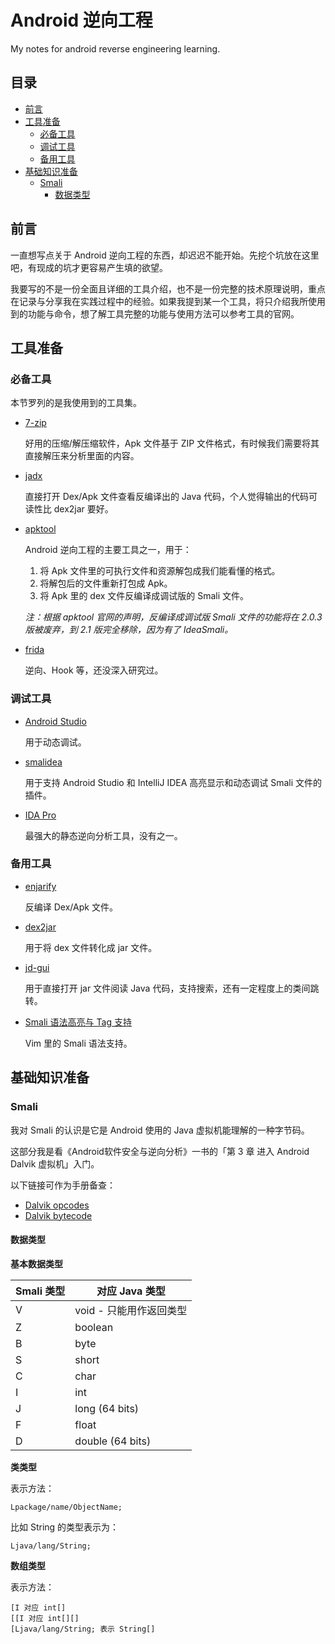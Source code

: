 # Android 逆向工程

My notes for android reverse engineering learning.

## 目录

<!-- vim-markdown-toc GFM -->

* [前言](#前言)
* [工具准备](#工具准备)
    * [必备工具](#必备工具)
    * [调试工具](#调试工具)
    * [备用工具](#备用工具)
* [基础知识准备](#基础知识准备)
    * [Smali](#smali)
        * [数据类型](#数据类型)

<!-- vim-markdown-toc -->

## 前言

一直想写点关于 Android 逆向工程的东西，却迟迟不能开始。先挖个坑放在这里吧，有现成的坑才更容易产生填的欲望。

我要写的不是一份全面且详细的工具介绍，也不是一份完整的技术原理说明，重点在记录与分享我在实践过程中的经验。如果我提到某一个工具，将只介绍我所使用到的功能与命令，想了解工具完整的功能与使用方法可以参考工具的官网。

## 工具准备

### 必备工具

本节罗列的是我使用到的工具集。

* [7-zip][]

    好用的压缩/解压缩软件，Apk 文件基于 ZIP 文件格式，有时候我们需要将其直接解压来分析里面的内容。

* [jadx][]

    直接打开 Dex/Apk 文件查看反编译出的 Java 代码，个人觉得输出的代码可读性比 dex2jar 要好。

* [apktool][]

    Android 逆向工程的主要工具之一，用于：
    1. 将 Apk 文件里的可执行文件和资源解包成我们能看懂的格式。
    2. 将解包后的文件重新打包成 Apk。
    3. 将 Apk 里的 dex 文件反编译成调试版的 Smali 文件。

    *注：根据 apktool 官网的声明，反编译成调试版 Smali 文件的功能将在 2.0.3 版被废弃，到 2.1 版完全移除，因为有了 IdeaSmali。*

* [frida][]

    逆向、Hook 等，还没深入研究过。

### 调试工具

* [Android Studio][]

    用于动态调试。

* [smalidea][]

    用于支持 Android Studio 和 IntelliJ IDEA 高亮显示和动态调试 Smali 文件的插件。

* [IDA Pro][]

    最强大的静态逆向分析工具，没有之一。

### 备用工具

* [enjarify][]

    反编译 Dex/Apk 文件。

* [dex2jar][]

    用于将 dex 文件转化成 jar 文件。

* [jd-gui][]

    用于直接打开 jar 文件阅读 Java 代码，支持搜索，还有一定程度上的类间跳转。

* [Smali 语法高亮与 Tag 支持][]

    Vim 里的 Smali 语法支持。

## 基础知识准备

### Smali

我对 Smali 的认识是它是 Android 使用的 Java 虚拟机能理解的一种字节码。

这部分我是看《Android软件安全与逆向分析》一书的「第 3 章 进入 Android Dalvik 虚拟机」入门。

以下链接可作为手册备查：

* [Dalvik opcodes][]
* [Dalvik bytecode][]

#### 数据类型

**基本数据类型**

| Smali 类型 | 对应 Java 类型          |
|------------|-------------------------|
| V          | void - 只能用作返回类型 |
| Z          | boolean                 |
| B          | byte                    |
| S          | short                   |
| C          | char                    |
| I          | int                     |
| J          | long (64 bits)          |
| F          | float                   |
| D          | double (64 bits)        |

**类类型**

表示方法：

```
Lpackage/name/ObjectName;
```

比如 String 的类型表示为：

```
Ljava/lang/String;
```

**数组类型**

表示方法：

```
[I 对应 int[]
[[I 对应 int[][]
[Ljava/lang/String; 表示 String[]
```

[7-zip]: http://www.7-zip.org/
[apktool]: https://github.com/iBotPeaches/Apktool
[dex2jar]: https://github.com/pxb1988/dex2jar
[jd-gui]: https://github.com/java-decompiler/jd-gui
[Android Studio]: https://developer.android.com/sdk/index.html
[IDA Pro]: https://www.hex-rays.com/products/ida/index.shtml
[Smali 语法高亮与 Tag 支持]: http://mazhuang.org/2015/06/23/vim-taglist-smali/
[smalidea]: https://github.com/JesusFreke/smali/wiki/smalidea
[Dalvik opcodes]: http://pallergabor.uw.hu/androidblog/dalvik_opcodes.html
[Dalvik bytecode]: https://source.android.com/devices/tech/dalvik/dalvik-bytecode.html
[jadx]: https://github.com/skylot/jadx
[enjarify]: https://github.com/Storyyeller/enjarify
[frida]: https://github.com/frida/frida
